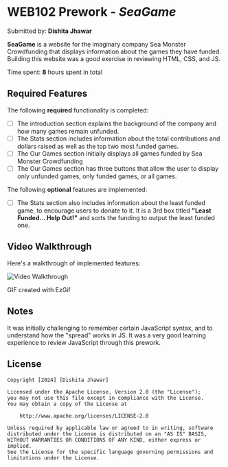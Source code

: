 # WEB102 Prework - *SeaGame*

Submitted by: **Dishita Jhawar**

**SeaGame** is a website for the imaginary company Sea Monster Crowdfunding that displays information about the games they have funded. Building this website was a good exercise in reviewing HTML, CSS, and JS. 

Time spent: **8** hours spent in total

## Required Features

The following **required** functionality is completed:

* [ ] The introduction section explains the background of the company and how many games remain unfunded.
* [ ] The Stats section includes information about the total contributions and dollars raised as well as the top two most funded games.
* [ ] The Our Games section initially displays all games funded by Sea Monster Crowdfunding
* [ ] The Our Games section has three buttons that allow the user to display only unfunded games, only funded games, or all games.

The following **optional** features are implemented:

* [ ] The Stats section also includes information about the least funded game, to encourage users to donate to it. It is a 3rd box titled **"Least Funded... Help Out!"** and sorts the funding to output the least funded one. 

## Video Walkthrough

Here's a walkthrough of implemented features:

<img src='https://i.imgur.com/TNBIvH8.gif' title='Video Walkthrough' width='' alt='Video Walkthrough' />

<!-- Replace this with whatever GIF tool you used! -->
GIF created with EzGif
<!-- Recommended tools:
[Kap](https://getkap.co/) for macOS
[ScreenToGif](https://www.screentogif.com/) for Windows
[peek](https://github.com/phw/peek) for Linux. -->

## Notes

It was initially challenging to remember certain JavaScript syntax, and to understand how the "spread" works in JS. It was a very good learning experience to review JavaScript through this prework. 

## License

    Copyright [2024] [Dishita Jhawar]

    Licensed under the Apache License, Version 2.0 (the "License");
    you may not use this file except in compliance with the License.
    You may obtain a copy of the License at

        http://www.apache.org/licenses/LICENSE-2.0

    Unless required by applicable law or agreed to in writing, software
    distributed under the License is distributed on an "AS IS" BASIS,
    WITHOUT WARRANTIES OR CONDITIONS OF ANY KIND, either express or implied.
    See the License for the specific language governing permissions and
    limitations under the License.
